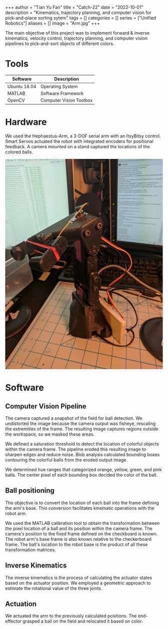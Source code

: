 +++
author = "Tian Yu Fan"
title = "Catch-22"
date = "2022-10-01"
description = "Kinematics, trajectory planning, and computer vision for pick-and-place sorting sytem"
tags = []
categories = []
series = ["Unified Robotics"]
aliases = []
image = "Arm.jpg"
+++

The main objective of this project was to implement forward & inverse kinematics, velocity control, trajectory planning, and computer vision pipelines to pick-and-sort objects of different colors. 

# Tools
Software | Description
--------|------
Ubuntu 18.04 | Operating System
MATLAB | Software Framework
OpenCV | Computer Vision Toolbox

# Hardware
We used the Hephaestus-Arm, a 3-DOF serial arm with an ItsyBitsy control. Smart Servos actuated the robot with integrated encoders for positional feedback. A camera mounted on a stand captured the locations of the colored balls. 

![Hephaestus](Arm.jpg)

# Software
## Computer Vision Pipeline
The camera captured a snapshot of the field for ball detection. We undistorted the image because the camera output was fisheye, rescaling the extremities of the frame. The resulting image captures regions outside the workspace, so we masked these areas. 

We defined a saturation threshold to detect the location of colorful objects within the camera frame. The pipeline eroded this resulting image to sharpen edges and reduce noise. Blob analysis calculated bounding boxes contouring the colorful balls from the eroded output image. 

We determined hue ranges that categorized orange, yellow, green, and pink balls. The center pixel of each bounding box decided the color of the ball. 

## Ball positioning
The objective is to convert the location of each ball into the frame defining the arm's base. This conversion facilitates kinematic operations with the robot arm. 

We used the MATLAB calibration tool to obtain the transformation between the pixel location of a ball and its position within the camera frame. The camera's position to the fixed frame defined on the checkboard is known. The robot arm's base frame is also known relative to the checkerboard frame. The ball's location to the robot base is the product of all these transformation matrices. 

## Inverse Kinematics
The inverse kinematics is the process of calculating the actuator states based on the actuator position. We employed a geometric approach to estimate the rotational value of the three joints. 

## Actuation
We actuated the arm to the previously calculated positions. The end-effector grasped a ball on the field and relocated it based on color.
